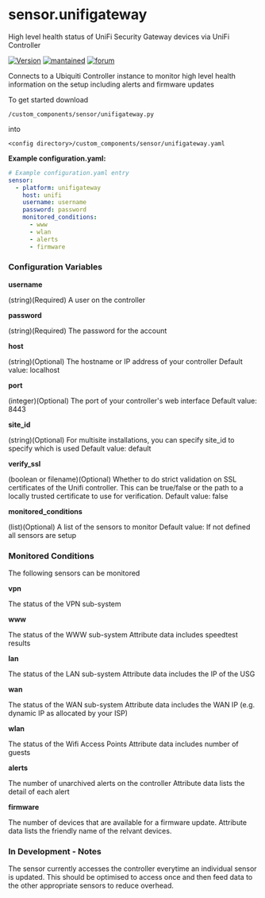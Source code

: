 # sensor.unifigateway
High level health status of UniFi Security Gateway devices via UniFi Controller
  
[![Version](https://img.shields.io/badge/version-0.2.1-green.svg?style=for-the-badge)](#) [![mantained](https://img.shields.io/maintenance/yes/2018.svg?style=for-the-badge)](#) [![forum](https://img.shields.io/badge/forum-visit-orange.svg?style=for-the-badge)](https://community.home-assistant.io/t/unifi-security-gateway/71505)   

Connects to a Ubiquiti Controller instance to monitor high level health information on the setup including alerts and firmware updates

To get started download
```
/custom_components/sensor/unifigateway.py
```
into
```
<config directory>/custom_components/sensor/unifigateway.yaml
```

**Example configuration.yaml:**

```yaml
# Example configuration.yaml entry
sensor:
  - platform: unifigateway
    host: unifi
    username: username
    password: password
    monitored_conditions:
      - www
      - wlan
      - alerts
      - firmware
```
### Configuration Variables

**username**

  (string)(Required) A user on the controller
  
**password**

(string)(Required) The password for the account
  
**host**

  (string)(Optional) The hostname or IP address of your controller
  Default value: localhost

**port**

  (integer)(Optional) The port of your controller's web interface
  Default value: 8443

**site_id**

  (string)(Optional) For multisite installations, you can specify site_id to specify which is used
  Default value: default

**verify_ssl**

  (boolean or filename)(Optional) Whether to do strict validation on SSL certificates of the Unifi controller. This can be true/false or the path to a locally trusted certificate to use for verification.
  Default value: false

**monitored_conditions**

  (list)(Optional) A list of the sensors to monitor
  Default value: If not defined all sensors are setup
  
### Monitored Conditions

The following sensors can be monitored

**vpn**

  The status of the VPN sub-system
  
**www**

  The status of the WWW sub-system
  Attribute data includes speedtest results
  
**lan**

  The status of the LAN sub-system
  Attribute data includes the IP of the USG
  
**wan**

  The status of the WAN sub-system
  Attribute data includes the WAN IP (e.g. dynamic IP as allocated by your ISP)
  
**wlan**

  The status of the Wifi Access Points
  Attribute data includes number of guests
  
**alerts**

  The number of unarchived alerts on the controller
  Attribute data lists the detail of each alert
  
**firmware**

  The number of devices that are available for a firmware update.
  Attribute data lists the friendly name of the relvant devices.
  
### In Development - Notes

The sensor currently accesses the controller everytime an individual sensor is updated. This should be optimised to access once and then feed data to the other appropriate sensors to reduce overhead.
